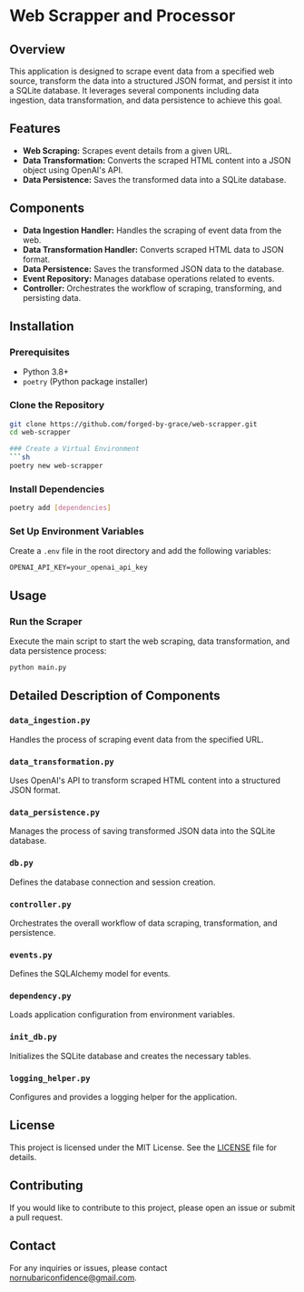 
# Web Scrapper and Processor

## Overview
This application is designed to scrape event data from a specified web source, transform the data into a structured JSON format, and persist it into a SQLite database. It leverages several components including data ingestion, data transformation, and data persistence to achieve this goal.

## Features
- **Web Scraping:** Scrapes event details from a given URL.
- **Data Transformation:** Converts the scraped HTML content into a JSON object using OpenAI's API.
- **Data Persistence:** Saves the transformed data into a SQLite database.

## Components
- **Data Ingestion Handler:** Handles the scraping of event data from the web.
- **Data Transformation Handler:** Converts scraped HTML data to JSON format.
- **Data Persistence:** Saves the transformed JSON data to the database.
- **Event Repository:** Manages database operations related to events.
- **Controller:** Orchestrates the workflow of scraping, transforming, and persisting data.

## Installation

### Prerequisites
- Python 3.8+
- `poetry` (Python package installer)

### Clone the Repository
```sh
git clone https://github.com/forged-by-grace/web-scrapper.git
cd web-scrapper

### Create a Virtual Environment
```sh
poetry new web-scrapper
```

### Install Dependencies
```sh
poetry add [dependencies]
```

### Set Up Environment Variables
Create a `.env` file in the root directory and add the following variables:
```env
OPENAI_API_KEY=your_openai_api_key
```

## Usage

### Run the Scraper
Execute the main script to start the web scraping, data transformation, and data persistence process:
```sh
python main.py
```

## Detailed Description of Components

### `data_ingestion.py`
Handles the process of scraping event data from the specified URL.

### `data_transformation.py`
Uses OpenAI's API to transform scraped HTML content into a structured JSON format.

### `data_persistence.py`
Manages the process of saving transformed JSON data into the SQLite database.

### `db.py`
Defines the database connection and session creation.

### `controller.py`
Orchestrates the overall workflow of data scraping, transformation, and persistence.

### `events.py`
Defines the SQLAlchemy model for events.

### `dependency.py`
Loads application configuration from environment variables.

### `init_db.py`
Initializes the SQLite database and creates the necessary tables.

### `logging_helper.py`
Configures and provides a logging helper for the application.


## License
This project is licensed under the MIT License. See the [LICENSE](LICENSE) file for details.

## Contributing
If you would like to contribute to this project, please open an issue or submit a pull request.

## Contact
For any inquiries or issues, please contact nornubariconfidence@gmail.com.

```